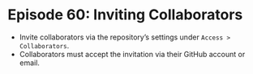 # Episode 60: Inviting Collaborators

- Invite collaborators via the repository’s settings under `Access > Collaborators`.
- Collaborators must accept the invitation via their GitHub account or email.